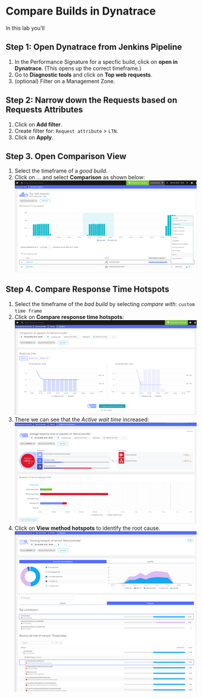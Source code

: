 # Compare Builds in Dynatrace

In this lab you'll 

## Step 1: Open Dynatrace from Jenkins Pipeline
1. In the Performance Signature for a specfic build, click on **open in Dynatrace**. (This opens up the correct timeframe.)
1. Go to **Diagnostic tools** and click on **Top web requests**.
1. (optional) Filter on a Management Zone. 

## Step 2: Narrow down the Requests based on Requests Attributes
1. Click on **Add filter**.
1. Create filter for: `Request attribute` > `LTN`.
1. Click on **Apply**.

## Step 3. Open Comparison View
1. Select the timeframe of a *good build*.
1. Click on *...* and select **Comparison** as shown below:
![compare_builds](../assets/compare_builds.png)

## Step 4. Compare Response Time Hotspots
1. Select the timeframe of the *bad build* by selecting *compare with*: `custom time frame`
1. Click on **Compare response time hotspots**:
![compare_hotspots](../assets/compare_hotspots.png)
1. There we can see that the *Active wait time* increased:
![compare_overview](../assets/compare_overview.png)
1. Click on **View method hotspots** to identify the root cause.
![method_hotspot](../assets/method_hotspot.png)
